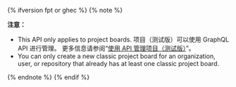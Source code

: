 {% ifversion fpt or ghec %}
{% note %}

**注意：**

* This API only applies to project boards. 项目（测试版）可以使用 GraphQL API 进行管理。 更多信息请参阅“[使用 API 管理项目（测试版）](/issues/trying-out-the-new-projects-experience/using-the-api-to-manage-projects)”。
* You can only create a new classic project board for an organization, user, or repository that already has at least one classic project board.

{% endnote %}
{% endif %}
